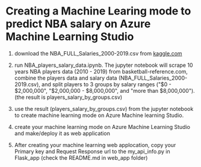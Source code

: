 # Creating a Machine Learing mode to predict NBA salary on Azure Machine Learning Studio

1. download the NBA_FULL_Salaries_2000-2019.csv from [kaggle.com](https://www.kaggle.com/hrfang1995/nba-salaries-by-players-of-season-2000-to-2019)

2. run NBA_players_salary_data.ipynb. The jupyter notebook will scrape 10 years NBA players data (2010 - 2019) from basketball-reference.com, combine the players data and salary data (NBA_FULL_Salaries_2000-2019.csv), and split players to 3 groups by salary ranges ("$0 - $2,000,000", "$2,000,000 - $8,000,000", and "more than $8,000,000"). (the result is players_salary_by_groups.csv)

3. use the result (players_salary_by_groups.csv) from the jupyter notebook to create machine learning mode on Azure Machine learning Studio.

4. create your machine learning mode on Azure Machine Learning Studio and make/deploy it as web application

5. After creating your machine learning web applocation, copy your Primary key and Request Response url to the my_api_info.py in Flask_app (check the README.md in web_app folder)
